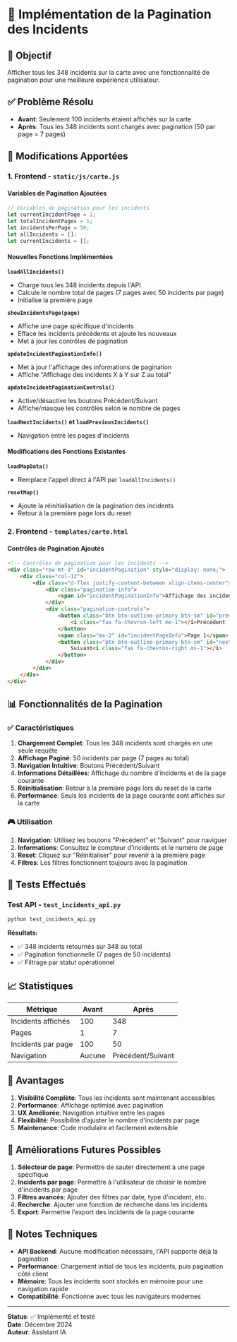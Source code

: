 # 📍 Implémentation de la Pagination des Incidents

## 🎯 Objectif
Afficher tous les 348 incidents sur la carte avec une fonctionnalité de pagination pour une meilleure expérience utilisateur.

## ✅ Problème Résolu
- **Avant**: Seulement 100 incidents étaient affichés sur la carte
- **Après**: Tous les 348 incidents sont chargés avec pagination (50 par page = 7 pages)

## 🔧 Modifications Apportées

### 1. Frontend - `static/js/carte.js`

#### Variables de Pagination Ajoutées
```javascript
// Variables de pagination pour les incidents
let currentIncidentPage = 1;
let totalIncidentPages = 1;
let incidentsPerPage = 50;
let allIncidents = [];
let currentIncidents = [];
```

#### Nouvelles Fonctions Implémentées

**`loadAllIncidents()`**
- Charge tous les 348 incidents depuis l'API
- Calcule le nombre total de pages (7 pages avec 50 incidents par page)
- Initialise la première page

**`showIncidentsPage(page)`**
- Affiche une page spécifique d'incidents
- Efface les incidents précédents et ajoute les nouveaux
- Met à jour les contrôles de pagination

**`updateIncidentPaginationInfo()`**
- Met à jour l'affichage des informations de pagination
- Affiche "Affichage des incidents X à Y sur Z au total"

**`updateIncidentPaginationControls()`**
- Active/désactive les boutons Précédent/Suivant
- Affiche/masque les contrôles selon le nombre de pages

**`loadNextIncidents()` et `loadPreviousIncidents()`**
- Navigation entre les pages d'incidents

#### Modifications des Fonctions Existantes

**`loadMapData()`**
- Remplace l'appel direct à l'API par `loadAllIncidents()`

**`resetMap()`**
- Ajoute la réinitialisation de la pagination des incidents
- Retour à la première page lors du reset

### 2. Frontend - `templates/carte.html`

#### Contrôles de Pagination Ajoutés
```html
<!-- Contrôles de pagination pour les incidents -->
<div class="row mt-3" id="incidentPagination" style="display: none;">
    <div class="col-12">
        <div class="d-flex justify-content-between align-items-center">
            <div class="pagination-info">
                <span id="incidentPaginationInfo">Affichage des incidents</span>
            </div>
            <div class="pagination-controls">
                <button class="btn btn-outline-primary btn-sm" id="prevIncidents" onclick="loadPreviousIncidents()">
                    <i class="fas fa-chevron-left me-1"></i>Précédent
                </button>
                <span class="mx-2" id="incidentPageInfo">Page 1</span>
                <button class="btn btn-outline-primary btn-sm" id="nextIncidents" onclick="loadNextIncidents()">
                    Suivant<i class="fas fa-chevron-right ms-1"></i>
                </button>
            </div>
        </div>
    </div>
</div>
```

## 📊 Fonctionnalités de la Pagination

### ✅ Caractéristiques
1. **Chargement Complet**: Tous les 348 incidents sont chargés en une seule requête
2. **Affichage Paginé**: 50 incidents par page (7 pages au total)
3. **Navigation Intuitive**: Boutons Précédent/Suivant
4. **Informations Détaillées**: Affichage du nombre d'incidents et de la page courante
5. **Réinitialisation**: Retour à la première page lors du reset de la carte
6. **Performance**: Seuls les incidents de la page courante sont affichés sur la carte

### 🎮 Utilisation
1. **Navigation**: Utilisez les boutons "Précédent" et "Suivant" pour naviguer
2. **Informations**: Consultez le compteur d'incidents et le numéro de page
3. **Reset**: Cliquez sur "Réinitialiser" pour revenir à la première page
4. **Filtres**: Les filtres fonctionnent toujours avec la pagination

## 🧪 Tests Effectués

### Test API - `test_incidents_api.py`
```bash
python test_incidents_api.py
```

**Résultats:**
- ✅ 348 incidents retournés sur 348 au total
- ✅ Pagination fonctionnelle (7 pages de 50 incidents)
- ✅ Filtrage par statut opérationnel

## 📈 Statistiques

| Métrique | Avant | Après |
|----------|-------|-------|
| Incidents affichés | 100 | 348 |
| Pages | 1 | 7 |
| Incidents par page | 100 | 50 |
| Navigation | Aucune | Précédent/Suivant |

## 🎉 Avantages

1. **Visibilité Complète**: Tous les incidents sont maintenant accessibles
2. **Performance**: Affichage optimisé avec pagination
3. **UX Améliorée**: Navigation intuitive entre les pages
4. **Flexibilité**: Possibilité d'ajuster le nombre d'incidents par page
5. **Maintenance**: Code modulaire et facilement extensible

## 🔮 Améliorations Futures Possibles

1. **Sélecteur de page**: Permettre de sauter directement à une page spécifique
2. **Incidents par page**: Permettre à l'utilisateur de choisir le nombre d'incidents par page
3. **Filtres avancés**: Ajouter des filtres par date, type d'incident, etc.
4. **Recherche**: Ajouter une fonction de recherche dans les incidents
5. **Export**: Permettre l'export des incidents de la page courante

## 📝 Notes Techniques

- **API Backend**: Aucune modification nécessaire, l'API supporte déjà la pagination
- **Performance**: Chargement initial de tous les incidents, puis pagination côté client
- **Mémoire**: Tous les incidents sont stockés en mémoire pour une navigation rapide
- **Compatibilité**: Fonctionne avec tous les navigateurs modernes

---

**Status**: ✅ Implémenté et testé  
**Date**: Décembre 2024  
**Auteur**: Assistant IA 